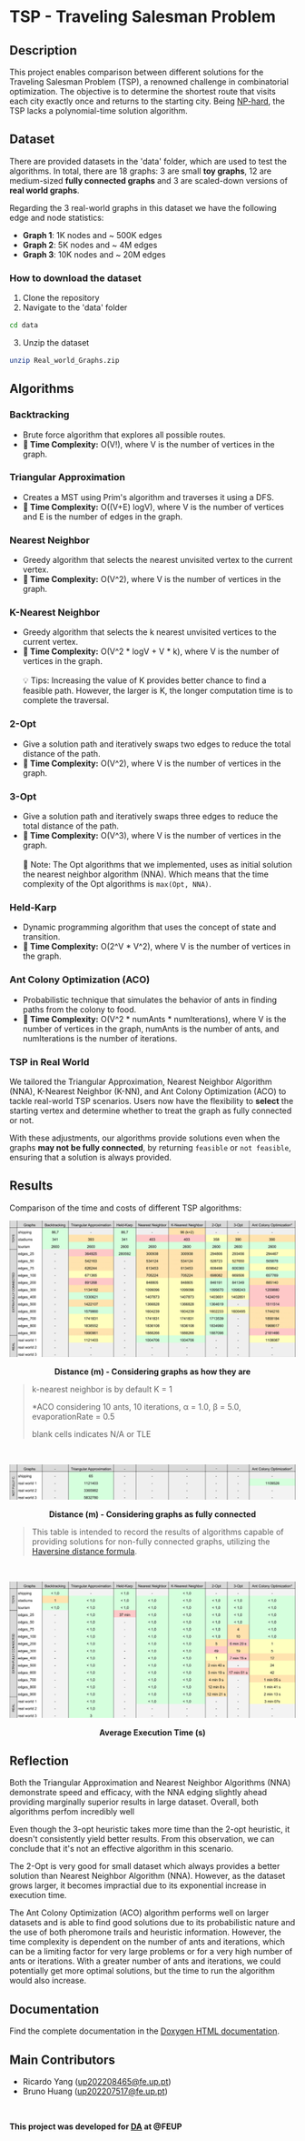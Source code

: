 # TSP - Traveling Salesman Problem

## Description
This project enables comparison between different solutions for the Traveling Salesman Problem (TSP), a renowned challenge in combinatorial optimization. The objective is to determine the shortest route that visits each city exactly once and returns to the starting city. Being [NP-hard](https://en.wikipedia.org/wiki/NP-hardness), the TSP lacks a polynomial-time solution algorithm.

## Dataset
There are provided datasets in the 'data' folder, which are used to test the algorithms.
In total, there are 18 graphs: 3 are small __toy graphs__, 12 are medium-sized __fully connected graphs__ and 3 are scaled-down versions of __real world graphs__.

Regarding the 3 real-world graphs in this dataset we have the following edge and node statistics:
- __Graph 1__: 1K nodes and ~ 500K edges
- __Graph 2__: 5K nodes and ~ 4M edges
- __Graph 3__: 10K nodes and ~ 20M edges

### How to download the dataset
1. Clone the repository
2. Navigate to the 'data' folder
```bash
cd data
```
3. Unzip the dataset
```bash
unzip Real_world_Graphs.zip
```

## Algorithms

### Backtracking
- Brute force algorithm that explores all possible routes.
- __🚀 Time Complexity:__ O(V!), where V is the number of vertices in the graph. 

### Triangular Approximation
- Creates a MST using Prim's algorithm and traverses it using a DFS.
- __🚀 Time Complexity:__ O((V+E) logV), where V is the number of vertices and E is the number of edges in the graph.

### Nearest Neighbor
- Greedy algorithm that selects the nearest unvisited vertex to the current vertex.
- __🚀 Time Complexity:__ O(V^2), where V is the number of vertices in the graph.

### K-Nearest Neighbor
- Greedy algorithm that selects the k nearest unvisited vertices to the current vertex.
- __🚀 Time Complexity:__ O(V^2 * logV + V * k), where V is the number of vertices in the graph.
<br></br>
💡 Tips: Increasing the value of K provides better chance to find a feasible path. However, the larger is K, the longer computation time is to complete the traversal.

### 2-Opt
- Give a solution path and iteratively swaps two edges to reduce the total distance of the path.
- __🚀 Time Complexity:__ O(V^2), where V is the number of vertices in the graph.

### 3-Opt
- Give a solution path and iteratively swaps three edges to reduce the total distance of the path.
- __🚀 Time Complexity:__ O(V^3), where V is the number of vertices in the graph.
<br></br>
📝 Note: The Opt algorithms that we implemented, uses as initial solution the nearest neighbor algorithm (NNA). Which means that the time complexity of the Opt algorithms is `max(Opt, NNA)`.

### Held-Karp
- Dynamic programming algorithm that uses the concept of state and transition.
- __🚀 Time Complexity:__ O(2^V * V^2), where V is the number of vertices in the graph.

### Ant Colony Optimization (ACO)
- Probabilistic technique that simulates the behavior of ants in finding paths from the colony to food.
- __🚀 Time Complexity:__ O(V^2 * numAnts * numIterations), where V is the number of vertices in the graph, numAnts is the number of ants, and numIterations is the number of iterations.

### TSP in Real World
We tailored the Triangular Approximation, Nearest Neighbor Algorithm (NNA), K-Nearest Neighbor (K-NN), and Ant Colony Optimization (ACO) to tackle real-world TSP scenarios. Users now have the flexibility to __select__ the starting vertex and determine whether to treat the graph as fully connected or not.

With these adjustments, our algorithms provide solutions even when the graphs __may not be fully connected__, by returning `feasible` or `not feasible`, ensuring that a solution is always provided.

## Results
Comparison of the time and costs of different TSP algorithms:

<p align="center"><img src="docs/images/costs.png"></p>
<p align="center"><b>Distance (m) - Considering graphs as how they are</b></p>

> k-nearest neighbor is by default K = 1
> 
> *ACO considering 10 ants, 10 iterations, α = 1.0, β = 5.0, evaporationRate = 0.5
> 
> blank cells indicates N/A or TLE

<br>

<p align="center"><img src="docs/images/costs-fully.png"></p>
<p align="center"><b>Distance (m) - Considering graphs as fully connected</b></p>

> This table is intended to record the results of algorithms capable of providing solutions for non-fully connected graphs, utilizing the [Haversine distance formula](https://en.wikipedia.org/wiki/Haversine_formula).

<br>

<p align="center"><img src="docs/images/time.png"></p>
<p align="center"><b>Average Execution Time (s)</b></p>

## Reflection

Both the Triangular Approximation and Nearest Neighbor Algorithms (NNA) demonstrate speed and efficacy, with the NNA edging slightly ahead providing marginally superior results in large dataset. Overall, both algorithms perfom incredibly well

Even though the 3-opt heuristic takes more time than the 2-opt heuristic, it doesn't consistently yield better results. From this observation, we can conclude that it's not an effective algorithm in this scenario.

The 2-Opt is very good for small dataset which always provides a better solution than Nearest Neighbor Algorithm (NNA). However, as the dataset grows larger, it becomes impractial due to its exponential increase in execution time.

The Ant Colony Optimization (ACO) algorithm performs well on larger datasets and is able to find good solutions due to its probabilistic nature and the use of both pheromone trails and heuristic information. However, the time complexity is dependent on the number of ants and iterations, which can be a limiting factor for very large problems or for a very high number of ants or iterations.
With a greater number of ants and iterations, we could potentially get more optimal solutions, but the time to run the algorithm would also increase.

## Documentation
Find the complete documentation in the [Doxygen HTML documentation](docs/output/index.html).

## Main Contributors
- Ricardo Yang (up202208465@fe.up.pt)
- Bruno Huang (up202207517@fe.up.pt)

<br>

__This project was developed for [DA](https://sigarra.up.pt/feup/en/UCURR_GERAL.FICHA_UC_VIEW?pv_ocorrencia_id=520321) at @FEUP__
